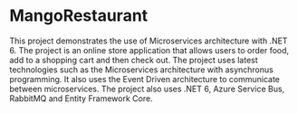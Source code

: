 # MangoRestaurant
This project demonstrates the use of Microservices architecture with .NET 6.
The project is an online store application that allows users to order food, add to a shopping cart and then check out.
The project uses latest technologies such as the Microservices architecture with asynchronus programming. It also uses the Event Driven architecture to communicate between microservices.
The project also uses .NET 6, Azure Service Bus, RabbitMQ and Entity Framework Core.
